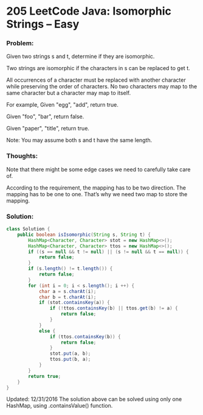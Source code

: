 # 205 LeetCode Java: Isomorphic Strings – Easy

### Problem:

Given two strings s and t, determine if they are isomorphic.

Two strings are isomorphic if the characters in s can be replaced to get t.

All occurrences of a character must be replaced with another character while preserving the order of characters. No two characters may map to the same character but a character may map to itself.

For example,
Given "egg", "add", return true.

Given "foo", "bar", return false.

Given "paper", "title", return true.

Note:
You may assume both s and t have the same length.

### Thoughts:

Note that there might be some edge cases we need to carefully take care of.

According to the requirement, the mapping has to be two direction. The mapping has to be one to one. That’s why we need two map to store the mapping.

### Solution:

```java
class Solution {
    public boolean isIsomorphic(String s, String t) {
        HashMap<Character, Character> stot = new HashMap<>();
        HashMap<Character, Character> ttos = new HashMap<>();
        if ((s == null && t != null) || (s != null && t == null)) {
            return false;
        }
        if (s.length() != t.length()) {
            return false;
        }
        for (int i = 0; i < s.length(); i ++) {
            char a = s.charAt(i);
            char b = t.charAt(i);
            if (stot.containsKey(a)) {
                if (!ttos.containsKey(b) || ttos.get(b) != a) {
                    return false;
                }
            }
            else {
                if (ttos.containsKey(b)) {
                    return false;
                }
                stot.put(a, b);
                ttos.put(b, a);
            }
        }
        return true;
    }
}
```
Updated: 12/31/2016
The solution above can be solved using only one HashMap, using .containsValue() function.